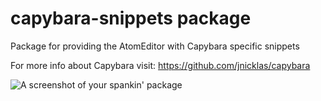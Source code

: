 # capybara-snippets package

Package for providing the AtomEditor with Capybara specific snippets

For more info about Capybara visit: https://github.com/jnicklas/capybara

![A screenshot of your spankin' package](https://f.cloud.github.com/assets/69169/2290250/c35d867a-a017-11e3-86be-cd7c5bf3ff9b.gif)
